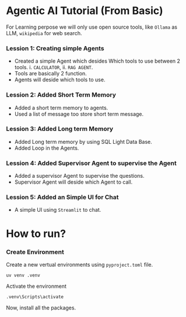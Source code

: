 # Agentic AI Tutorial (From Basic)

For Learning perpose we will only use open source tools, like `Ollama` as LLM, `wikipedia` for web search.

### Lession 1: Creating simple Agents
- Created a simple Agent which desides Which tools to use between 2 tools. i. `CALCULATOR`, ii. `RAG AGENT`.
- Tools are basically 2 function.
- Agents will deside which tools to use.

### Lession 2: Added Short Term Memory
- Added a short term memory to agents.
- Used a list of message too store short term message.

### Lession 3: Added Long term Memory
- Added Long term memory by using SQL Light Data Base.
- Added Loop in the Agents.

### Lession 4: Added Supervisor Agent to supervise the Agent
- Added a supervisor Agent to supervise the questions.
- Supervisor Agent will deside which Agent to call.

### Lession 5: Added an Simple UI for Chat
- A simple UI using `Streamlit` to chat.

# How to run?
### Create Environment
Create a new vertual environments using `pyproject.toml` file.
```
uv venv .venv
```
Activate the environment
```
.venv\Scripts\activate
```
Now, install all the packages.
